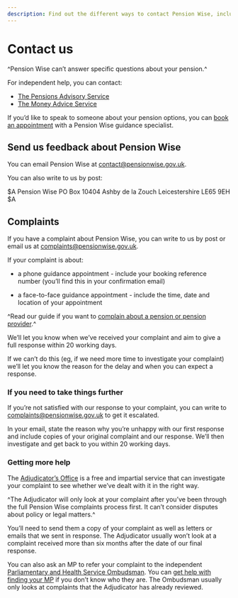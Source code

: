 ```yaml
---
description: Find out the different ways to contact Pension Wise, including how to send us feedback and how to make a complaint.
---
```

# Contact us

^Pension Wise can’t answer specific questions about your pension.^

For independent help, you can contact: 

- [The Pensions Advisory Service](http://www.pensionsadvisoryservice.org.uk/) 
- [The Money Advice Service](https://www.moneyadviceservice.org.uk/en)

If you’d like to speak to someone about your pension options, you can [book an appointment](/appointments) with a Pension Wise guidance specialist.

## Send us feedback about Pension Wise

You can email Pension Wise at <contact@pensionwise.gov.uk>.

You can also write to us by post:

$A
Pension Wise 
PO Box 10404 
Ashby de la Zouch 
Leicestershire 
LE65 9EH 
$A

## Complaints

If you have a complaint about Pension Wise, you can write to us by post or email us at <complaints@pensionwise.gov.uk>.

If your complaint is about:

- a phone guidance appointment - include your booking reference number (you’ll find this in your confirmation email)

- a face-to-face guidance appointment - include the time, date and location of your appointment

^Read our guide if you want to [complain about a pension or pension provider](/pension-complaints).^

We’ll let you know when we’ve received your complaint and aim to give a full response within 20 working days.

If we can’t do this (eg, if we need more time to investigate your complaint) we’ll let you know the reason for the delay and when you can expect a response.

### If you need to take things further

If you’re not satisfied with our response to your complaint, you can write to <complaints@pensionwise.gov.uk> to get it escalated.

In your email, state the reason why you’re unhappy with our first response and include copies of your original complaint and our response. We’ll then investigate and get back to you within 20 working days.

### Getting more help

The [Adjudicator’s Office](http://www.adjudicatorsoffice.gov.uk) is a free and impartial service that can investigate your complaint to see whether we’ve dealt with it in the right way.

^The Adjudicator will only look at your complaint after you’ve been through the full Pension Wise complaints process first. It can’t consider disputes about policy or legal matters.^

You’ll need to send them a copy of your complaint as well as letters or emails that we sent in response. The Adjudicator usually won’t look at a complaint received more than six months after the date of our final response.

You can also ask an MP to refer your complaint to the independent [Parliamentary and Health Service Ombudsman](http://www.ombudsman.org.uk). You can [get help with finding your MP](http://www.parliament.uk/mps-lords-and-offices/mps/) if you don’t know who they are. The Ombudsman usually only looks at complaints that the Adjudicator has already reviewed.
